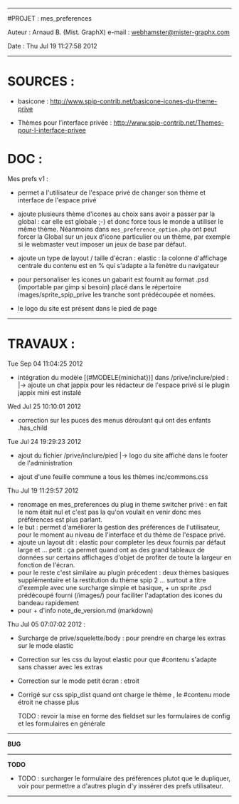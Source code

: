 ------------------------------------------------------------------------------
#PROJET : mes_preferences

Auteur : Arnaud B. (Mist. GraphX)
e-mail : webhamster@mister-graphx.com

Date : Thu Jul 19 11:27:58 2012

------------------------------------------------------------------------------
SOURCES :
========

- basicone : <http://www.spip-contrib.net/basicone-icones-du-theme-prive>

- Thèmes pour l’interface privée : <http://www.spip-contrib.net/Themes-pour-l-interface-privee>

DOC :
=====

Mes prefs v1 :

- permet a l'utilisateur de l'espace privé de changer son thème et interface de l'espace privé

- ajoute plusieurs thème d'icones au choix sans avoir a passer par la global : car elle est globale ;-) et donc force tous le monde a utiliser le même thème.
Néanmoins dans `mes_preference_option.php` ont peut forcer la Global sur un jeux d'icone particulier ou un thème, par exemple si le webmaster veut imposer un jeux de base par défaut.

- ajoute un type de layout / taille d'écran : elastic : la colonne d'affichage centrale du contenu est en % qui s'adapte a la fenètre du navigateur
    
- pour personaliser les icones un gabarit est fournit au format .psd (importable par gimp si besoin) placé dans le répertoire images/sprite_spip_prive
les tranche sont prédécoupée et nomées.

- le logo du site est présent dans le pied de page 


------------------------------------------------------------------------------
TRAVAUX :
=========

Tue Sep 04 11:04:25 2012

- intégration du modèle [(#MODELE{minichat})] dans /prive/inclure/pied :
    |-> ajoute un chat jappix pour les rédacteur de l'espace privé si le plugin jappix mini est instalé

Wed Jul 25 10:10:01 2012

-   correction sur les puces des menus déroulant qui ont des enfants .has_child

Tue Jul 24 19:29:23 2012

- ajout du fichier /prive/inclure/pied
 |-> logo du site affiché dans le footer de l'administration
 
- ajout d'une feuille commune a tous les thèmes inc/commons.css

Thu Jul 19 11:29:57 2012

- renomage en mes_preferences du plug in theme switcher privé : en fait le nom était nul et c'est pas la qu'on voulait en venir donc mes préférences est plus parlant.
- le but : permet d'améliorer la gestion des préférences de l'utilisateur, pour le moment au niveau de l'interface et du thème de l'espace privé.
- ajoute un layout dit : elastic pour completer les deux fournis par défaut large et … petit : ça permet quand ont as des grand tableaux de données sur certains affichages d'objet de profiter de toute la largeur en fonction de l'écran.
- pour le reste c'est similaire au plugin précedent : deux thèmes basiques supplémentaire et la restitution du thème spip 2 ... surtout a titre d'exemple avec une surcharge simple et basique, + un sprite .psd prédécoupé fourni (/images/) pour faciliter l'adaptation des icones du bandeau rapidement
- pour + d'info note_de_version.md (markdown)


Thu Jul 05 07:07:02 2012 :

* Surcharge de prive/squelette/body : pour prendre en charge les extras sur le mode elastic
* Correction sur les css du layout elastic pour que #contenu s'adapte sans chasser avec les extras

* Correction sur le mode petit écran : etroit
* Corrigé sur css  spip_dist quand ont charge le thème , le #contenu mode étroit ne chasse plus

    TODO : revoir la mise en forme des fieldset sur les formulaires de config et les formulaires en générale

------------------------------------------------------------------------------

**BUG**

------------------------------------------------------------------------------
**TODO**

- TODO : surcharger le formulaire des préférences plutot que le dupliquer,
voir pour permettre a d'autres plugin d'y inssérer des prefs utilisateur.

------------------------------------------------------------------------------


